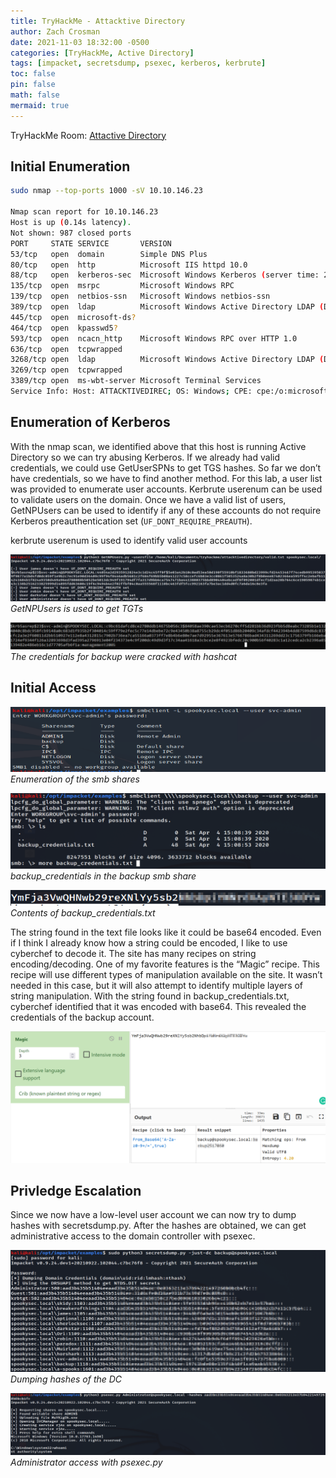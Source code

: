 ```yaml
---
title: TryHackMe - Attacktive Directory
author: Zach Crosman
date: 2021-11-03 18:32:00 -0500
categories: [TryHackMe, Active Directory]
tags: [impacket, secretsdump, psexec, kerberos, kerbrute]
toc: false
pin: false
math: false
mermaid: true
---
```


TryHackMe Room: [Attactive Directory](https://www.tryhackme.com/room/attacktivedirectory)


## Initial Enumeration
```bash
sudo nmap --top-ports 1000 -sV 10.10.146.23

Nmap scan report for 10.10.146.23
Host is up (0.14s latency).
Not shown: 987 closed ports
PORT     STATE SERVICE       VERSION
53/tcp   open  domain        Simple DNS Plus
80/tcp   open  http          Microsoft IIS httpd 10.0
88/tcp   open  kerberos-sec  Microsoft Windows Kerberos (server time: 2021-11-03 00:49:22Z)
135/tcp  open  msrpc         Microsoft Windows RPC
139/tcp  open  netbios-ssn   Microsoft Windows netbios-ssn
389/tcp  open  ldap          Microsoft Windows Active Directory LDAP (Domain: spookysec.local0., Site: Default-First-Site-Name)
445/tcp  open  microsoft-ds?
464/tcp  open  kpasswd5?
593/tcp  open  ncacn_http    Microsoft Windows RPC over HTTP 1.0
636/tcp  open  tcpwrapped
3268/tcp open  ldap          Microsoft Windows Active Directory LDAP (Domain: spookysec.local0., Site: Default-First-Site-Name)
3269/tcp open  tcpwrapped
3389/tcp open  ms-wbt-server Microsoft Terminal Services
Service Info: Host: ATTACKTIVEDIREC; OS: Windows; CPE: cpe:/o:microsoft:windows
```

## Enumeration of Kerberos

With the nmap scan, we identified above that this host is running Active Directory so we can try abusing Kerberos. If we already had valid credentials, we could use GetUserSPNs to get TGS hashes. So far we don’t have credentials, so we have to find another method. For this lab, a user list was provided to enumerate user accounts. Kerbrute userenum can be used to validate users on the domain. Once we have a valid list of users, GetNPUsers can be used to identify if any of these accounts do not require Kerberos preauthentication set (`UF_DONT_REQUIRE_PREAUTH`).

kerbrute userenum is used to identify valid user accounts

![Desktop View](/images/attacktive_directory/GetNPUsers.png)
_GetNPUsers is used to get TGTs_

![Desktop View](/images/attacktive_directory/hashcat.png)
_The credentials for backup were cracked with hashcat_

## Initial Access

![Desktop View](/images/attacktive_directory/smbclient.png)
_Enumeration of the smb shares_

![Desktop View](/images/attacktive_directory/backup_creds.png)
_backup_credentials in the backup smb share_

![Desktop View](/images/attacktive_directory/creds.png)
_Contents of backup_credentials.txt_

The string found in the text file looks like it could be base64 encoded. Even if I think I already know how a string could be encoded, I like to use cyberchef to decode it. The site has many recipes on string encoding/decoding. One of my favorite features is the “Magic” recipe. This recipe will use different types of manipulation available on the site. It wasn’t needed in this case, but it will also attempt to identify multiple layers of string manipulation. With the string found in backup_credentials.txt, cyberchef identified that it was encoded with base64. This revealed the credentials of the backup account.

![Desktop View](/images/attacktive_directory/cyberchef.png)

## Privledge Escalation

Since we now have a low-level user account we can now try to dump hashes with secretsdump.py. After the hashes are obtained, we can get administrative access to the domain controller with psexec.

![Desktop View](/images/attacktive_directory/secretsdump.png)
_Dumping hashes of the DC_

![Desktop View](/images/attacktive_directory/psexec.png)
_Administrator access with psexec.py_


